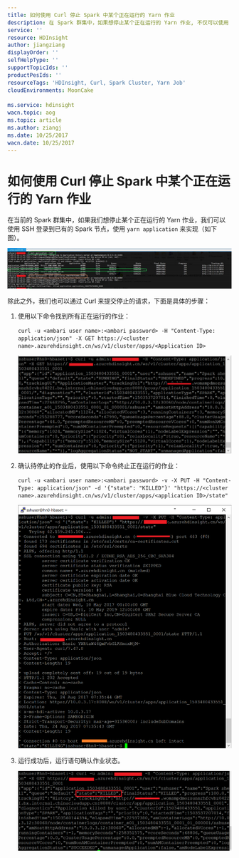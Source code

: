 ```yaml
---
title: 如何使用 Curl 停止 Spark 中某个正在运行的 Yarn 作业
description: 在 Spark 群集中，如果想停止某个正在运行的 Yarn 作业, 不仅可以使用 SSH 登录后来停止，也可以通过 Curl 来提交停止的请求。
service: ''
resource: HDInsight
author: jiangziang
displayOrder: ''
selfHelpType: ''
supportTopicIds: ''
productPesIds: ''
resourceTags: 'HDInsight, Curl, Spark Cluster, Yarn Job'
cloudEnvironments: MoonCake

ms.service: hdinsight
wacn.topic: aog
ms.topic: article
ms.author: ziangj
ms.date: 10/25/2017
wacn.date: 10/25/2017
---
```


# 如何使用 Curl 停止 Spark 中某个正在运行的 Yarn 作业

在当前的 Spark 群集中，如果我们想停止某个正在运行的 Yarn 作业，我们可以使用 SSH 登录到已有的 Spark 节点，使用 `yarn application` 来实现（如下图）。

![01](media/aog-hdinsight-apache-spark-howto-kill-yarn-job-via-curl/01.png)

除此之外，我们也可以通过 Curl 来提交停止的请求，下面是具体的步骤：

1.	使用以下命令找到所有正在运行的作业：

    `curl -u <ambari user name>:<ambari password> -H "Content-Type: application/json" -X GET https://<cluster name>.azurehdinsight.cn/ws/v1/cluster/apps/<Application ID>`

    ![02](media/aog-hdinsight-apache-spark-howto-kill-yarn-job-via-curl/02.png)

2.	确认待停止的作业后，使用以下命令终止正在运行的作业：

    `curl -u <ambari user name>:<ambari password> -v -X PUT -H "Content-Type: application/json" -d '{"state": "KILLED"}' "https://<cluster name>.azurehdinsight.cn/ws/v1/cluster/apps/<application ID>/state"`

    ![03](media/aog-hdinsight-apache-spark-howto-kill-yarn-job-via-curl/03.png)

3.	运行成功后，运行语句确认作业状态。

    ![04](media/aog-hdinsight-apache-spark-howto-kill-yarn-job-via-curl/04.png)